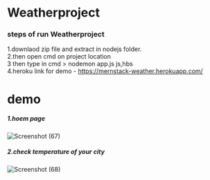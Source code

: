 <h1> Weatherproject</h1>

<h3>steps of run Weatherproject </h3>

1.downlaod zip file and extract in nodejs folder.</br>
2.then open cmd on project location </br>
3 then type in cmd > nodemon app.js js,hbs </br>
4.heroku link for demo - https://mernstack-weather.herokuapp.com/ </br>

<h1>demo</h1>

<h5>1.hoem page</h5>

![Screenshot (67)](https://user-images.githubusercontent.com/77047596/110146171-40f79800-7e00-11eb-8902-dc4350587a10.png)

<h5>2.check temperature of your city</h5>

![Screenshot (68)](https://user-images.githubusercontent.com/77047596/110146249-5c62a300-7e00-11eb-9bef-5cafc87e8943.png)



